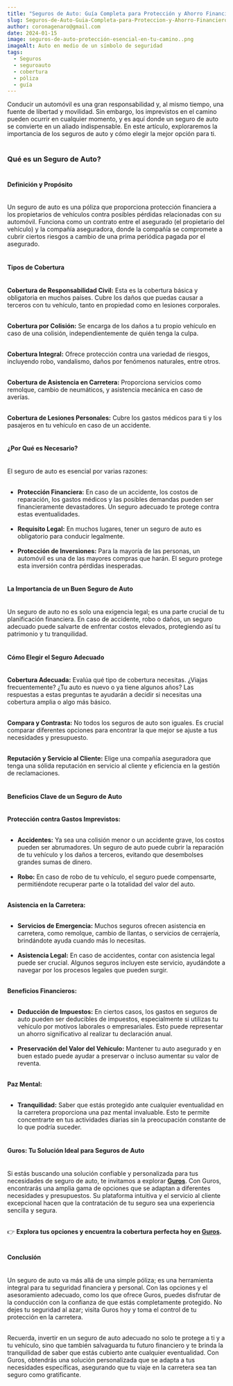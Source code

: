 ```yaml
---
title: "Seguros de Auto: Guía Completa para Protección y Ahorro Financiero."
slug: Seguros-de-Auto-Guia-Completa-para-Proteccion-y-Ahorro-Financiero
author: coronagenaro@gmail.com
date: 2024-01-15
image: seguros-de-auto-protección-esencial-en-tu-camino..png
imageAlt: Auto en medio de un símbolo de seguridad
tags:
  - Seguros
  - seguroauto
  - cobertura
  - póliza
  - guía
---
```

Conducir un automóvil es una gran responsabilidad y, al mismo tiempo, una fuente de libertad y movilidad. Sin embargo, los imprevistos en el camino pueden ocurrir en cualquier momento, y es aquí donde un seguro de auto se convierte en un aliado indispensable. En este artículo, exploraremos la importancia de los seguros de auto y cómo elegir la mejor opción para ti.<br/><br/>

### **Qué es un Seguro de Auto?**<br/><br/>

#### **Definición y Propósito**<br/><br/>

Un seguro de auto es una póliza que proporciona protección financiera a los propietarios de vehículos contra posibles pérdidas relacionadas con su automóvil. Funciona como un contrato entre el asegurado (el propietario del vehículo) y la compañía aseguradora, donde la compañía se compromete a cubrir ciertos riesgos a cambio de una prima periódica pagada por el asegurado.<br/><br/>

#### **Tipos de Cobertura**<br/><br/>

**Cobertura de Responsabilidad Civil:** Esta es la cobertura básica y obligatoria en muchos países. Cubre los daños que puedas causar a terceros con tu vehículo, tanto en propiedad como en lesiones corporales.<br/><br/>

**Cobertura por Colisión:** Se encarga de los daños a tu propio vehículo en caso de una colisión, independientemente de quién tenga la culpa.<br/><br/>

**Cobertura Integral:** Ofrece protección contra una variedad de riesgos, incluyendo robo, vandalismo, daños por fenómenos naturales, entre otros.<br/><br/>

**Cobertura de Asistencia en Carretera:** Proporciona servicios como remolque, cambio de neumáticos, y asistencia mecánica en caso de averías.<br/><br/>

**Cobertura de Lesiones Personales:** Cubre los gastos médicos para ti y los pasajeros en tu vehículo en caso de un accidente.<br/><br/>

#### ¿Por Qué es Necesario?<br/><br/>

El seguro de auto es esencial por varias razones:<br/><br/>

* **Protección Financiera:** En caso de un accidente, los costos de reparación, los gastos médicos y las posibles demandas pueden ser financieramente devastadores. Un seguro adecuado te protege contra estas eventualidades.<br/><br/>
* **Requisito Legal:** En muchos lugares, tener un seguro de auto es obligatorio para conducir legalmente.<br/><br/>
* **Protección de Inversiones:** Para la mayoría de las personas, un automóvil es una de las mayores compras que harán. El seguro protege esta inversión contra pérdidas inesperadas.<br/><br/>

#### **La Importancia de un Buen Seguro de Auto**<br/><br/>

Un seguro de auto no es solo una exigencia legal; es una parte crucial de tu planificación financiera. En caso de accidente, robo o daños, un seguro adecuado puede salvarte de enfrentar costos elevados, protegiendo así tu patrimonio y tu tranquilidad.<br/><br/>

#### **Cómo Elegir el Seguro Adecuado**<br/><br/>

**Cobertura Adecuada:** Evalúa qué tipo de cobertura necesitas. ¿Viajas frecuentemente? ¿Tu auto es nuevo o ya tiene algunos años? Las respuestas a estas preguntas te ayudarán a decidir si necesitas una cobertura amplia o algo más básico.<br/><br/>

**Compara y Contrasta:** No todos los seguros de auto son iguales. Es crucial comparar diferentes opciones para encontrar la que mejor se ajuste a tus necesidades y presupuesto.<br/><br/>

**Reputación y Servicio al Cliente:** Elige una compañía aseguradora que tenga una sólida reputación en servicio al cliente y eficiencia en la gestión de reclamaciones.<br/><br/>

#### **Beneficios Clave de un Seguro de Auto**<br/><br/>

**Protección contra Gastos Imprevistos:**<br/><br/>

* **Accidentes:** Ya sea una colisión menor o un accidente grave, los costos pueden ser abrumadores. Un seguro de auto puede cubrir la reparación de tu vehículo y los daños a terceros, evitando que desembolses grandes sumas de dinero.<br/><br/>
* **Robo:** En caso de robo de tu vehículo, el seguro puede compensarte, permitiéndote recuperar parte o la totalidad del valor del auto.<br/><br/>

**Asistencia en la Carretera:**<br/><br/>

* **Servicios de Emergencia:** Muchos seguros ofrecen asistencia en carretera, como remolque, cambio de llantas, o servicios de cerrajería, brindándote ayuda cuando más lo necesitas.<br/><br/>
* **Asistencia Legal:** En caso de accidentes, contar con asistencia legal puede ser crucial. Algunos seguros incluyen este servicio, ayudándote a navegar por los procesos legales que pueden surgir.<br/><br/>

**Beneficios Financieros:**<br/><br/>

* **Deducción de Impuestos:** En ciertos casos, los gastos en seguros de auto pueden ser deducibles de impuestos, especialmente si utilizas tu vehículo por motivos laborales o empresariales. Esto puede representar un ahorro significativo al realizar tu declaración anual.<br/><br/>
* **Preservación del Valor del Vehículo:** Mantener tu auto asegurado y en buen estado puede ayudar a preservar o incluso aumentar su valor de reventa.<br/><br/>

**Paz Mental:**<br/><br/>

* **Tranquilidad:** Saber que estás protegido ante cualquier eventualidad en la carretera proporciona una paz mental invaluable. Esto te permite concentrarte en tus actividades diarias sin la preocupación constante de lo que podría suceder.<br/><br/>

#### **Guros: Tu Solución Ideal para Seguros de Auto**<br/><br/>

Si estás buscando una solución confiable y personalizada para tus necesidades de seguro de auto, te invitamos a explorar **[Guros](https://www.guros.com/?PROMOCODE=OASISFINANCIERO&utm_source=oasisfinanciero_landing&utm_medium=boton_landing&utm_campaign=guros_agosto2023)**. Con Guros, encontrarás una amplia gama de opciones que se adaptan a diferentes necesidades y presupuestos. Su plataforma intuitiva y el servicio al cliente excepcional hacen que la contratación de tu seguro sea una experiencia sencilla y segura.<br/><br/>

👉 **Explora tus opciones y encuentra la cobertura perfecta hoy en [Guros](https://www.guros.com/?PROMOCODE=OASISFINANCIERO&utm_source=oasisfinanciero_landing&utm_medium=boton_landing&utm_campaign=guros_agosto2023).**<br/><br/>

#### Conclusión<br/><br/>

Un seguro de auto va más allá de una simple póliza; es una herramienta integral para tu seguridad financiera y personal. Con las opciones y el asesoramiento adecuado, como los que ofrece Guros, puedes disfrutar de la conducción con la confianza de que estás completamente protegido. No dejes tu seguridad al azar; visita Guros hoy y toma el control de tu protección en la carretera.<br/><br/>

Recuerda, invertir en un seguro de auto adecuado no solo te protege a ti y a tu vehículo, sino que también salvaguarda tu futuro financiero y te brinda la tranquilidad de saber que estás cubierto ante cualquier eventualidad. Con Guros, obtendrás una solución personalizada que se adapta a tus necesidades específicas, asegurando que tu viaje en la carretera sea tan seguro como gratificante.<br/><br/>
